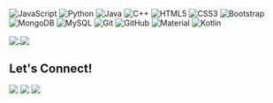 
![JavaScript](https://img.shields.io/badge/-JavaScript-black?style=flat-square&logo=javascript)
![Python](https://img.shields.io/badge/-Python-black?style=flat-square&logo=Python)
![Java](https://img.shields.io/badge/-java-E34A86?style=flat-square&logo=java)
![C++](https://img.shields.io/badge/-C++-00599C?style=flat-square&logo=c)
![HTML5](https://img.shields.io/badge/-HTML5-E34F26?style=flat-square&logo=html5&logoColor=white)
![CSS3](https://img.shields.io/badge/-CSS3-1572B6?style=flat-square&logo=css3)
![Bootstrap](https://img.shields.io/badge/-Bootstrap-563D7C?style=flat-square&logo=bootstrap)
![MongoDB](https://img.shields.io/badge/-MongoDB-black?style=flat-square&logo=mongodb)
![MySQL](https://img.shields.io/badge/-MySQL-black?style=flat-square&logo=mysql)
![Git](https://img.shields.io/badge/-Git-black?style=flat-square&logo=git)
![GitHub](https://img.shields.io/badge/-GitHub-181717?style=flat-square&logo=github)
![Material](https://img.shields.io/badge/-Material-black?style=flat-square&logo=Material%20Design&logoColor=white)
![Kotlin](https://img.shields.io/badge/-Kotlin-black?style=flat-square&logo=kotlin)


<a href="https://github.com/raypal4/Hotdog-Not-Hotdog">
  <img align="center" src="https://github-readme-stats-raypal4.vercel.app/api/pin/?username=raypal4&repo=Hotdog-Not-Hotdog&theme=dark" />
</a>
<a href="https://github.com/raypal4/supersecretproject">
  <img align="center" src="https://github-readme-stats-raypal4.vercel.app/api/pin/?username=raypal4&repo=supersecretproject&theme=dark" />
</a>

<h2>Let's Connect!</h2>

<p align = "center">
 
[<img src="https://img.shields.io/badge/linkedin-%230077B5.svg?&style=for-the-badge&logo=linkedin&logoColor=white" />](https://www.linkedin.com/in/raynold-tan-%E9%99%88%E5%8B%87%E4%BB%BB-2aa011191/)
[<img src = "https://img.shields.io/badge/instagram-%23E4405F.svg?&style=for-the-badge&logo=instagram&logoColor=white">](https://www.instagram.com/raynoldtyr/)
[<img src="https://img.shields.io/badge/facebook-%231877F2.svg?&style=for-the-badge&logo=facebook&logoColor=white" />](https://www.facebook.com/raynoldtyr/) 
